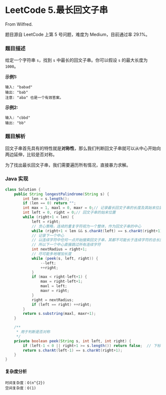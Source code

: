 # LeetCode 5.最长回文子串

From Wilfred.

题目源自 LeetCode 上第 5 号问题，难度为 Medium，目前通过率 29.1%。

### 题目描述

给定一个字符串 `s`，找到 `s` 中最长的回文子串。你可以假设 `s` 的最大长度为 `1000`。

**示例1:**

```
输入: "babad"
输出: "bab"
注意: "aba" 也是一个有效答案。
```

**示例2:**

```
输入: "cbbd"
输出: "bb"
```

### 题目解析

回文子串首先具有的特性就是**对称性**，那么我们判断回文子串就可以从中心开始向两边延伸，比较是否对称。

为了找出最长回文子串，我们需要遍历所有情况，直接暴力求解。

### Java 实现

```java
class Solution {
    public String longestPalindrome(String s) {
        int len = s.length();
        if (len == 0) return "";
        int max = 1, maxl = 0, maxr = 0;// 记录最长回文子串的长度及其始末位置
        int left = 0, right = 0;// 回文子串的始末位置
        while (right+1 < len) {
            left = right;
            // 贪心策略，连续的重复字符视为一个整体，作为回文子串的中心
            while (right+1 < len && s.charAt(left) == s.charAt(right+1)) ++right;
            // 记录下一个中心
            // 以连续字符中任何一点开始搜索回文子串，其都不可能长于连续字符的总长度
            // 所以下一个中心直接跳过所有连续字符
            int nextRadius = right+1;
            // 尽可能多地增加长度
            while (peek(s, left, right)) {
                --left;
                ++right;
            }
            if (max < right-left+1) {
                max = right-left+1;
                maxl = left;
                maxr = right;
            }
            right = nextRadius;
            if (left == right) ++right;
        }
        return s.substring(maxl, maxr+1);
    }

    /**
     * 用于判断是否对称
     */
    private boolean peek(String s, int left, int right) {
        if (left-1 < 0 || right+1 >= s.length()) return false;  // 下标越界
        return s.charAt(left-1) == s.charAt(right+1);
    }
}
```

#### 复杂度分析

```
时间复杂度：O(n^{2})
空间复杂度：O(1)
```
